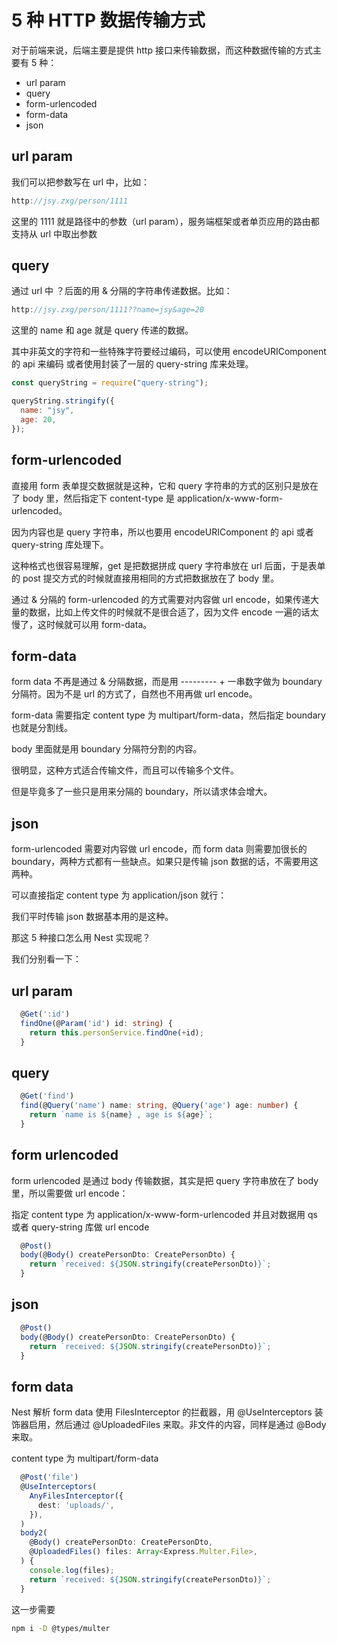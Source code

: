# 5 种 HTTP 数据传输方式

对于前端来说，后端主要是提供 http 接口来传输数据，而这种数据传输的方式主要有 5 种：

- url param
- query
- form-urlencoded
- form-data
- json

## url param

我们可以把参数写在 url 中，比如：

```js
http://jsy.zxg/person/1111
```

这里的 1111 就是路径中的参数（url param），服务端框架或者单页应用的路由都支持从 url 中取出参数

## query

通过 url 中 ？后面的用 & 分隔的字符串传递数据。比如：

```js
http://jsy.zxg/person/1111??name=jsy&age=20
```

这里的 name 和 age 就是 query 传递的数据。

其中非英文的字符和一些特殊字符要经过编码，可以使用 encodeURIComponent 的 api 来编码 或者使用封装了一层的 query-string 库来处理。

```js
const queryString = require("query-string");

queryString.stringify({
  name: "jsy",
  age: 20,
});
```

## form-urlencoded

直接用 form 表单提交数据就是这种，它和 query 字符串的方式的区别只是放在了 body 里，然后指定下 content-type 是 application/x-www-form-urlencoded。

因为内容也是 query 字符串，所以也要用 encodeURIComponent 的 api 或者 query-string 库处理下。

这种格式也很容易理解，get 是把数据拼成 query 字符串放在 url 后面，于是表单的 post 提交方式的时候就直接用相同的方式把数据放在了 body 里。

通过 & 分隔的 form-urlencoded 的方式需要对内容做 url encode，如果传递大量的数据，比如上传文件的时候就不是很合适了，因为文件 encode 一遍的话太慢了，这时候就可以用 form-data。

## form-data

form data 不再是通过 & 分隔数据，而是用 --------- + 一串数字做为 boundary 分隔符。因为不是 url 的方式了，自然也不用再做 url encode。

form-data 需要指定 content type 为 multipart/form-data，然后指定 boundary 也就是分割线。

body 里面就是用 boundary 分隔符分割的内容。

很明显，这种方式适合传输文件，而且可以传输多个文件。

但是毕竟多了一些只是用来分隔的 boundary，所以请求体会增大。

## json

form-urlencoded 需要对内容做 url encode，而 form data 则需要加很长的 boundary，两种方式都有一些缺点。如果只是传输 json 数据的话，不需要用这两种。

可以直接指定 content type 为 application/json 就行：

我们平时传输 json 数据基本用的是这种。

那这 5 种接口怎么用 Nest 实现呢？

我们分别看一下：

## url param

```ts
  @Get(':id')
  findOne(@Param('id') id: string) {
    return this.personService.findOne(+id);
  }
```

## query

```ts
  @Get('find')
  find(@Query('name') name: string, @Query('age') age: number) {
    return `name is ${name} , age is ${age}`;
  }
```

## form urlencoded

form urlencoded 是通过 body 传输数据，其实是把 query 字符串放在了 body 里，所以需要做 url encode：

指定 content type 为 application/x-www-form-urlencoded
并且对数据用 qs 或者 query-string 库做 url encode

```ts
  @Post()
  body(@Body() createPersonDto: CreatePersonDto) {
    return `received: ${JSON.stringify(createPersonDto)}`;
  }
```

## json

```ts
  @Post()
  body(@Body() createPersonDto: CreatePersonDto) {
    return `received: ${JSON.stringify(createPersonDto)}`;
  }
```

## form data

Nest 解析 form data 使用 FilesInterceptor 的拦截器，用 @UseInterceptors 装饰器启用，然后通过 @UploadedFiles 来取。非文件的内容，同样是通过 @Body 来取。

content type 为 multipart/form-data

```ts
  @Post('file')
  @UseInterceptors(
    AnyFilesInterceptor({
      dest: 'uploads/',
    }),
  )
  body2(
    @Body() createPersonDto: CreatePersonDto,
    @UploadedFiles() files: Array<Express.Multer.File>,
  ) {
    console.log(files);
    return `received: ${JSON.stringify(createPersonDto)}`;
  }
```

这一步需要

```sh
npm i -D @types/multer
```
